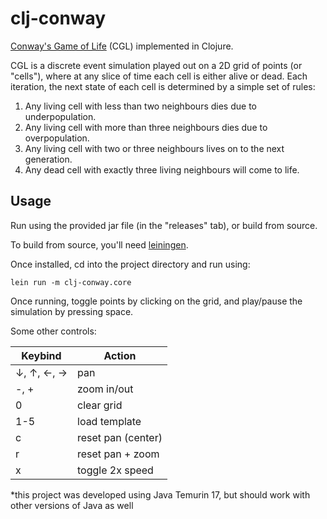 # clj-conway

[Conway's Game of Life](https://conwaylife.com/wiki/Conway%27s_Game_of_Life) (CGL) implemented in Clojure.

CGL is a discrete event simulation played out on a 2D grid of points (or "cells"), where at any slice of time each cell is either alive or dead. Each iteration, the next state of each cell is determined by a simple set of rules:
1. Any living cell with less than two neighbours dies due to underpopulation.
2. Any living cell with more than three neighbours dies due to overpopulation.
3. Any living cell with two or three neighbours lives on to the next generation.
4. Any dead cell with exactly three living neighbours will come to life.

## Usage

Run using the provided jar file (in the "releases" tab), or build from source.

To build from source, you'll need [leiningen](https://leiningen.org/).

Once installed, cd into the project directory and run using:
```
lein run -m clj-conway.core
```

Once running, toggle points by clicking on the grid, and play/pause the simulation by pressing space.

Some other controls:

| Keybind    | Action             |
|------------|--------------------|
| ↓, ↑, ←, → | pan                |
| -, +       | zoom in/out        |
| 0          | clear grid         |
| 1-5        | load template      |
| c          | reset pan (center) |
| r          | reset pan + zoom   |
| x          | toggle 2x speed    |


*this project was developed using Java Temurin 17, but should work with other versions of Java as well
